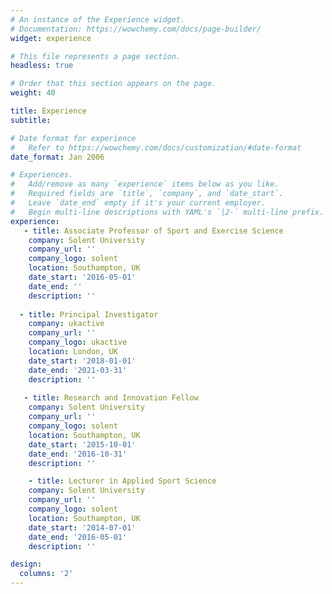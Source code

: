 ```yaml
---
# An instance of the Experience widget.
# Documentation: https://wowchemy.com/docs/page-builder/
widget: experience

# This file represents a page section.
headless: true

# Order that this section appears on the page.
weight: 40

title: Experience
subtitle:

# Date format for experience
#   Refer to https://wowchemy.com/docs/customization/#date-format
date_format: Jan 2006

# Experiences.
#   Add/remove as many `experience` items below as you like.
#   Required fields are `title`, `company`, and `date_start`.
#   Leave `date_end` empty if it's your current employer.
#   Begin multi-line descriptions with YAML's `|2-` multi-line prefix.
experience:
   - title: Associate Professor of Sport and Exercise Science
    company: Solent University
    company_url: ''
    company_logo: solent
    location: Southampton, UK
    date_start: '2016-05-01'
    date_end: ''
    description: '' 
        
  - title: Principal Investigator
    company: ukactive
    company_url: ''
    company_logo: ukactive
    location: London, UK
    date_start: '2018-01-01'
    date_end: '2021-03-31'
    description: '' 
    
   - title: Research and Innovation Fellow
    company: Solent University
    company_url: ''
    company_logo: solent
    location: Southampton, UK
    date_start: '2015-10-01'
    date_end: '2016-10-31'
    description: '' 

    - title: Lecturer in Applied Sport Science
    company: Solent University
    company_url: ''
    company_logo: solent
    location: Southampton, UK
    date_start: '2014-07-01'
    date_end: '2016-05-01'
    description: '' 

design:
  columns: '2'
---
```

